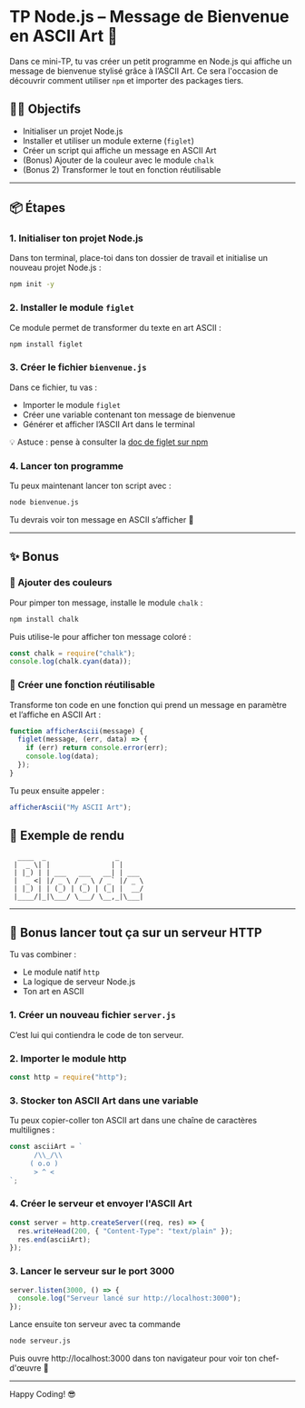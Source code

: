 # TP Node.js – Message de Bienvenue en ASCII Art 🎨

Dans ce mini-TP, tu vas créer un petit programme en Node.js qui affiche un message de bienvenue stylisé grâce à l’ASCII Art. Ce sera l'occasion de découvrir comment utiliser `npm` et importer des packages tiers.

## 🧑‍💻 Objectifs

- Initialiser un projet Node.js
- Installer et utiliser un module externe (`figlet`)
- Créer un script qui affiche un message en ASCII Art
- (Bonus) Ajouter de la couleur avec le module `chalk`
- (Bonus 2) Transformer le tout en fonction réutilisable

---

## 📦 Étapes

### 1. Initialiser ton projet Node.js

Dans ton terminal, place-toi dans ton dossier de travail et initialise un nouveau projet Node.js :

```bash
npm init -y
```

### 2. Installer le module `figlet`

Ce module permet de transformer du texte en art ASCII :

```bash
npm install figlet
```

### 3. Créer le fichier `bienvenue.js`

Dans ce fichier, tu vas :

- Importer le module `figlet`
- Créer une variable contenant ton message de bienvenue
- Générer et afficher l’ASCII Art dans le terminal

💡 Astuce : pense à consulter la [doc de figlet sur npm](https://www.npmjs.com/package/figlet)

### 4. Lancer ton programme

Tu peux maintenant lancer ton script avec :

```bash
node bienvenue.js
```

Tu devrais voir ton message en ASCII s’afficher 🎉

---

## ✨ Bonus

### 🎨 Ajouter des couleurs

Pour pimper ton message, installe le module `chalk` :

```bash
npm install chalk
```

Puis utilise-le pour afficher ton message coloré :

```js
const chalk = require("chalk");
console.log(chalk.cyan(data));
```

### 🔁 Créer une fonction réutilisable

Transforme ton code en une fonction qui prend un message en paramètre et l’affiche en ASCII Art :

```js
function afficherAscii(message) {
  figlet(message, (err, data) => {
    if (err) return console.error(err);
    console.log(data);
  });
}
```

Tu peux ensuite appeler :

```js
afficherAscii("My ASCII Art");
```

## 🧪 Exemple de rendu

```
  ____  _                 _
 |  _ \| |               | |
 | |_) | | ___   ___   __| | ___
 |  _ <| |/ _ \ / _ \ / _` |/ _ \
 | |_) | | (_) | (_) | (_| |  __/
 |____/|_|\___/ \___/ \__,_|\___|
```

---

## 🚀 Bonus lancer tout ça sur un serveur HTTP

Tu vas combiner :

- Le module natif `http`
- La logique de serveur Node.js
- Ton art en ASCII

### 1. Créer un nouveau fichier `server.js`

C’est lui qui contiendra le code de ton serveur.

### 2. Importer le module http

```js
const http = require("http");
```

### 3. Stocker ton ASCII Art dans une variable

Tu peux copier-coller ton ASCII art dans une chaîne de caractères multilignes :

```js
const asciiArt = `
      /\\_/\\  
     ( o.o ) 
      > ^ < 
`;
```

### 4. Créer le serveur et envoyer l'ASCII Art

```js
const server = http.createServer((req, res) => {
  res.writeHead(200, { "Content-Type": "text/plain" });
  res.end(asciiArt);
});
```

### 3. Lancer le serveur sur le port 3000

```js
server.listen(3000, () => {
  console.log("Serveur lancé sur http://localhost:3000");
});
```

Lance ensuite ton serveur avec ta commande

```bash
node serveur.js
```

Puis ouvre http://localhost:3000 dans ton navigateur pour voir ton chef-d'œuvre 🎨

---

Happy Coding! 😎
